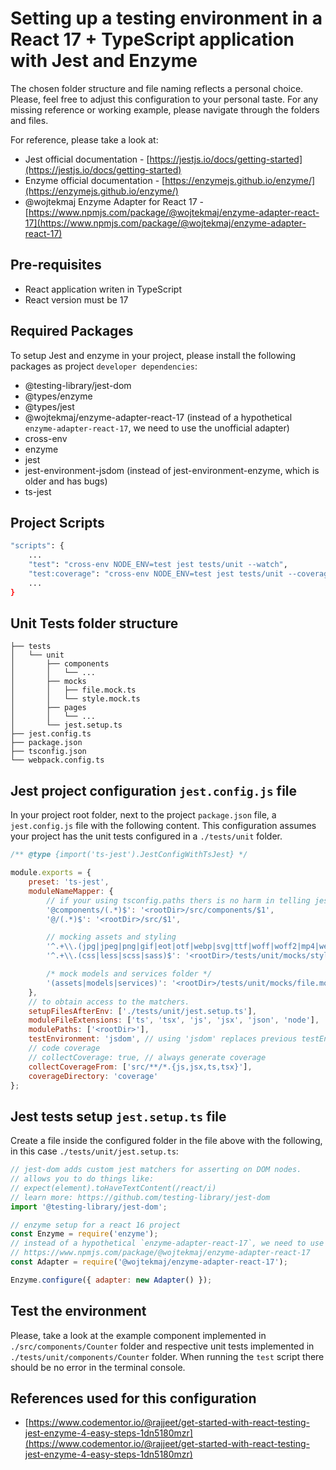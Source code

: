 # Setting up a testing environment in a React 17 + TypeScript application with Jest and Enzyme

The chosen folder structure and file naming reflects a personal choice. Please, feel free to adjust this configuration to your personal taste. For any missing reference or working example, please navigate through the folders and files.

For reference, please take a look at:

-   Jest official documentation - [https://jestjs.io/docs/getting-started](https://jestjs.io/docs/getting-started)
-   Enzyme official documentation - [https://enzymejs.github.io/enzyme/](https://enzymejs.github.io/enzyme/)
-   @wojtekmaj Enzyme Adapter for React 17 - [https://www.npmjs.com/package/@wojtekmaj/enzyme-adapter-react-17](https://www.npmjs.com/package/@wojtekmaj/enzyme-adapter-react-17)

## Pre-requisites

-   React application writen in TypeScript
-   React version must be 17

## Required Packages

To setup Jest and enzyme in your project, please install the following packages as project `developer dependencies`:

-   @testing-library/jest-dom
-   @types/enzyme
-   @types/jest
-   @wojtekmaj/enzyme-adapter-react-17 (instead of a hypothetical `enzyme-adapter-react-17`, we need to use the unofficial adapter)
-   cross-env
-   enzyme
-   jest
-   jest-environment-jsdom (instead of jest-environment-enzyme, which is older and has bugs)
-   ts-jest

## Project Scripts

```bash
"scripts": {
    ...
    "test": "cross-env NODE_ENV=test jest tests/unit --watch",
    "test:coverage": "cross-env NODE_ENV=test jest tests/unit --coverage",
    ...
}
```

## Unit Tests folder structure

```
├── tests
│   └── unit
│       ├── components
│       │   └── ...
│       ├── mocks
│       │   ├── file.mock.ts
│       │   └── style.mock.ts
│       ├── pages
│       │   └── ...
│       └── jest.setup.ts
├── jest.config.ts
├── package.json
├── tsconfig.json
└── webpack.config.ts
```

## Jest project configuration `jest.config.js` file

In your project root folder, next to the project `package.json` file, a `jest.config.js` file with the following content. This configuration assumes your project has the unit tests configured in a `./tests/unit` folder.

```javascript
/** @type {import('ts-jest').JestConfigWithTsJest} */

module.exports = {
    preset: 'ts-jest',
    moduleNameMapper: {
        // if your using tsconfig.paths thers is no harm in telling jest
        '@components/(.*)$': '<rootDir>/src/components/$1',
        '@/(.*)$': '<rootDir>/src/$1',

        // mocking assets and styling
        '^.+\\.(jpg|jpeg|png|gif|eot|otf|webp|svg|ttf|woff|woff2|mp4|webm|wav|mp3|m4a|aac|oga)$': '<rootDir>/tests/unit/mocks/file.mock.ts',
        '^.+\\.(css|less|scss|sass)$': '<rootDir>/tests/unit/mocks/style.mock.ts',

        /* mock models and services folder */
        '(assets|models|services)': '<rootDir>/tests/unit/mocks/file.mock.ts'
    },
    // to obtain access to the matchers.
    setupFilesAfterEnv: ['./tests/unit/jest.setup.ts'],
    moduleFileExtensions: ['ts', 'tsx', 'js', 'jsx', 'json', 'node'],
    modulePaths: ['<rootDir>'],
    testEnvironment: 'jsdom', // using 'jsdom' replaces previous testEnvironment setting 'enzyme' which is older
    // code coverage
    // collectCoverage: true, // always generate coverage
    collectCoverageFrom: ['src/**/*.{js,jsx,ts,tsx}'],
    coverageDirectory: 'coverage'
};
```

## Jest tests setup `jest.setup.ts` file

Create a file inside the configured folder in the file above with the following, in this case `./tests/unit/jest.setup.ts`:

```javascript
// jest-dom adds custom jest matchers for asserting on DOM nodes.
// allows you to do things like:
// expect(element).toHaveTextContent(/react/i)
// learn more: https://github.com/testing-library/jest-dom
import '@testing-library/jest-dom';

// enzyme setup for a react 16 project
const Enzyme = require('enzyme');
// instead of a hypothetical `enzyme-adapter-react-17`, we need to use the unofficial adapter
// https://www.npmjs.com/package/@wojtekmaj/enzyme-adapter-react-17
const Adapter = require('@wojtekmaj/enzyme-adapter-react-17');

Enzyme.configure({ adapter: new Adapter() });
```

## Test the environment

Please, take a look at the example component implemented in `./src/components/Counter` folder and respective unit tests implemented in `./tests/unit/components/Counter` folder. When running the `test` script there should be no error in the terminal console.

## References used for this configuration

-   [https://www.codementor.io/@rajjeet/get-started-with-react-testing-jest-enzyme-4-easy-steps-1dn5180mzr](https://www.codementor.io/@rajjeet/get-started-with-react-testing-jest-enzyme-4-easy-steps-1dn5180mzr)
